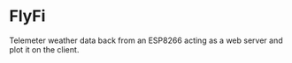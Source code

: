 # FlyFi
Telemeter weather data back from an ESP8266 acting as a web server and plot it on the client.
